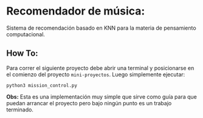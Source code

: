 # Recomendador de música:
Sistema de recomendación basado en KNN para la materia de pensamiento computacional.

## How To:

Para correr el siguiente proyecto debe abrir una terminal y posicionarse en el comienzo del proyecto `mini-proyectos`.
Luego simplemente ejecutar:

    python3 mission_control.py



**Obs:**
Esta es una implementación muy simple que sirve como guía para que puedan arrancar el proyecto pero bajo ningún punto es
un trabajo terminado.


